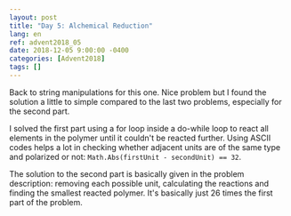 ```yaml
---
layout: post
title: "Day 5: Alchemical Reduction"
lang: en
ref: advent2018_05
date: 2018-12-05 9:00:00 -0400
categories: [Advent2018]
tags: []
---
```

Back to string manipulations for this one. Nice problem but I found the solution a little to simple compared to the last two problems, especially for the second part.

I solved the first part using a for loop inside a do-while loop to react all elements in the polymer until it couldn't be reacted further. Using ASCII codes helps a lot in checking whether adjacent units are of the same type and polarized or not: ```Math.Abs(firstUnit - secondUnit) == 32```.

The solution to the second part is basically given in the problem description: removing each possible unit, calculating the reactions and finding the smallest reacted polymer. It's basically just 26 times the first part of the problem.